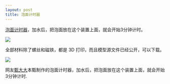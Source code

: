 ```yaml
---
layout: post
title: 泡面计时器
---
```

[泡面计时器](https://makerworld.com/en/models/464032)，加水后，把泡面放在这个装置上面，就会开始3分钟计时。

![](https://pic.superbed.cc/item/66e57ab04f81018260ea50b2.webp)

全部材料除了螺丝和磁铁，都是 3D 打印，而且模型源文件已经公开，可以下载。

![](https://pic.superbed.cc/item/66e57aca4f81018260ea5183.webp)

网友[甄大大](https://www.bilibili.com/video/BV1Fm421M7bJ/)本甄制作的泡面计时器，加水后，把泡面放在这个装置上面，就会开始3分钟计时.
